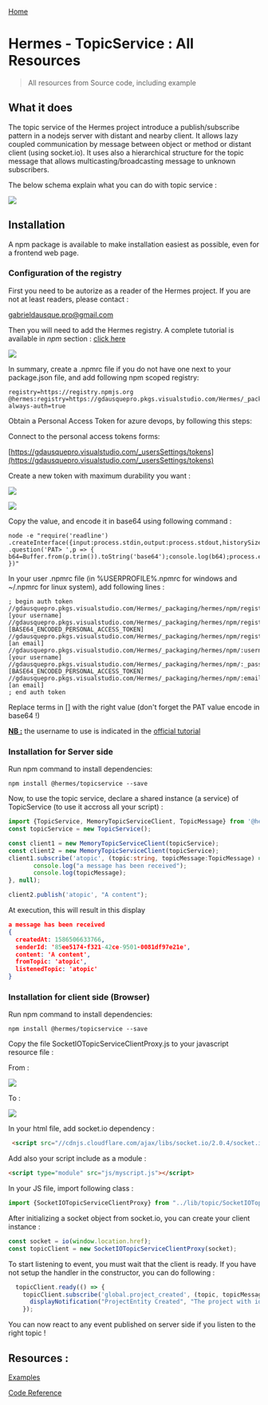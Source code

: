 [Home](./README.md)

# Hermes - TopicService : All Resources
>All resources from Source code, including example 

## What it does

The topic service of the Hermes project introduce a publish/subscribe pattern in a nodejs server with distant and nearby client. 
It allows lazy coupled communication by message between object or method or distant client (using socket.io). 
It uses also a hierarchical structure for the topic message that allows multicasting/broadcasting message to unknown subscribers.

The below schema explain what you can do with topic service : 

![](Images/topicservice-schemas.png)

## Installation

A npm package is available to make installation easiest as possible, even for a frontend web page.

### Configuration of the registry

First you need to be autorize as a reader of the Hermes project. If you are not at least readers, please contact : 

[gabrieldausque.pro@gmail.com](mailto:gabrieldausque.pro@gmail.com)

Then you will need to add the Hermes registry. A complete tutorial is available in *npm* section : [click here](https://gdausquepro.visualstudio.com/Hermes/_packaging?_a=connect&feed=hermes)

![](Images/npm-feed-connect-001.png)

In summary, create a .npmrc file if you do not have one next to your package.json file, and add following npm scoped registry:

```
registry=https://registry.npmjs.org
@hermes:registry=https://gdausquepro.pkgs.visualstudio.com/Hermes/_packaging/hermes/npm/registry/
always-auth=true
```   

Obtain a Personal Access Token for azure devops, by following this steps: 

Connect to the personal access tokens forms:

[https://gdausquepro.visualstudio.com/_usersSettings/tokens](https://gdausquepro.visualstudio.com/_usersSettings/tokens)

Create a new token with maximum durability you want : 

![](Images/pat-001.png)

![](Images/pat-002.png)

Copy the value, and encode it in base64 using following command :

 ```
 node -e "require('readline') .createInterface({input:process.stdin,output:process.stdout,historySize:0}) .question('PAT> ',p => { b64=Buffer.from(p.trim()).toString('base64');console.log(b64);process.exit(); })"
 ```

In your user .npmrc file (in %USERPROFILE%\.npmrc for windows and ~/.npmrc for linux system), add following lines :

```
; begin auth token
//gdausquepro.pkgs.visualstudio.com/Hermes/_packaging/hermes/npm/registry/:username=[your username]
//gdausquepro.pkgs.visualstudio.com/Hermes/_packaging/hermes/npm/registry/:_password=[BASE64_ENCODED_PERSONAL_ACCESS_TOKEN]
//gdausquepro.pkgs.visualstudio.com/Hermes/_packaging/hermes/npm/registry/:email=[an email]
//gdausquepro.pkgs.visualstudio.com/Hermes/_packaging/hermes/npm/:username=[your username]
//gdausquepro.pkgs.visualstudio.com/Hermes/_packaging/hermes/npm/:_password=[BASE64_ENCODED_PERSONAL_ACCESS_TOKEN]
//gdausquepro.pkgs.visualstudio.com/Hermes/_packaging/hermes/npm/:email=[an email]
; end auth token
```
Replace terms in [] with the right value (don't forget the PAT value encode in base64 !)

**<u>NB :</u>** the username to use is indicated in the [official tutorial](https://gdausquepro.visualstudio.com/Hermes/_packaging?_a=connect&feed=hermes)

### Installation for Server side

Run npm command to install dependencies:

```
npm install @hermes/topicservice --save
```

Now, to use the topic service, declare a shared instance (a service) of TopicService (to use it accross all your script) : 

``` ts
import {TopicService, MemoryTopicServiceClient, TopicMessage} from '@hermes/topicservice';
const topicService = new TopicService();

const client1 = new MemoryTopicServiceClient(topicService);
const client2 = new MemoryTopicServiceClient(topicService);
client1.subscribe('atopic', (topic:string, topicMessage:TopicMessage) =>{
       console.log("a message has been received");
       console.log(topicMessage);
}, null);

client2.publish('atopic', "A content");

```
At execution, this will result in this display

``` json
a message has been received
{
  createdAt: 1586506633766,
  senderId: '85ee5174-f321-42ce-9501-0081df97e21e',
  content: 'A content',
  fromTopic: 'atopic',
  listenedTopic: 'atopic'
}
```

### Installation for client side (Browser)

 Run npm command to install dependencies:
 
 ```
npm install @hermes/topicservice --save
```

Copy the file SocketIOTopicServiceClientProxy.js to your javascript resource file : 

 From : 
 
 ![](Images/clientinstall-001.png)
 
 To : 
 
 ![](Images/clientinstall-002.png)

In your html file, add socket.io dependency : 

``` html
 <script src="//cdnjs.cloudflare.com/ajax/libs/socket.io/2.0.4/socket.io.js"></script>
```

Add also your script include as a module : 

 ``` html
 <script type="module" src="js/myscript.js"></script> 
 ```

In your JS file, import following class :
``` js
import {SocketIOTopicServiceClientProxy} from "../lib/topic/SocketIOTopicServiceClientProxy.js";
```
After initializing a socket object from socket.io, you can create your client instance :
``` js
const socket = io(window.location.href);
const topicClient = new SocketIOTopicServiceClientProxy(socket);
```
To start listening to event, you must wait that the client is ready. If you have not setup the handler in the constructor, you can do following :
``` js
  topicClient.ready(() => {
    topicClient.subscribe('global.project_created', (topic, topicMessage) => {
      displayNotification("ProjectEntity Created", "The project with id " + topicMessage.content.id + " has been created")
    });
```
You can now react to any event published on server side if you listen to the right topic !

## Resources :

[Examples](Examples/)

[Code Reference](Reference/)

